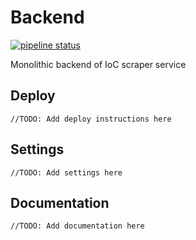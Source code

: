 # Backend
[![pipeline status](https://git.miem.hse.ru/indicators-parser-saas/backend/badges/master/pipeline.svg)](https://git.miem.hse.ru/indicators-parser-saas/backend/-/commits/master)

Monolithic backend of IoC scraper service


## Deploy

`//TODO: Add deploy instructions here`

## Settings
`//TODO: Add settings here`

## Documentation
`//TODO: Add documentation here`
